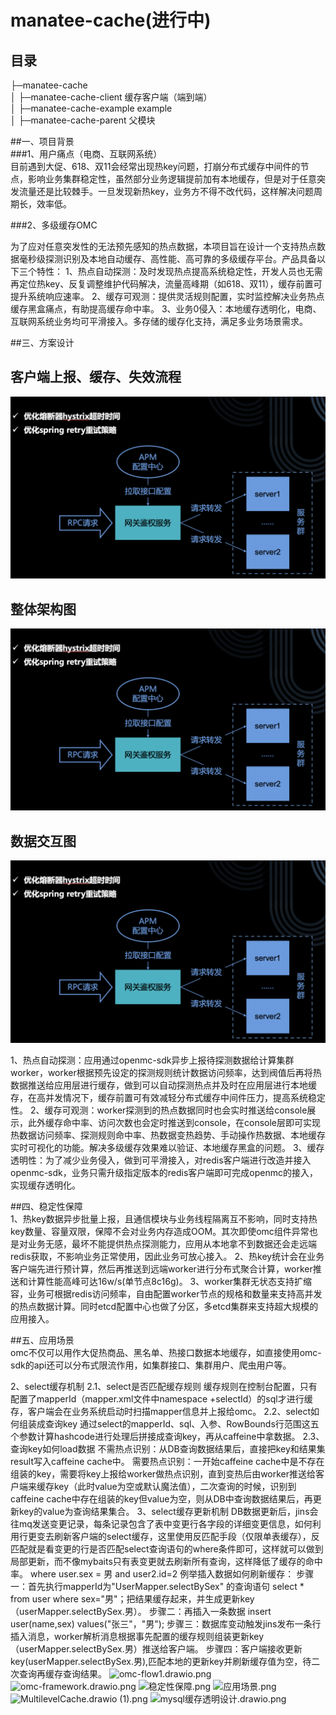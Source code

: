# manatee-cache(进行中)

## 目录<br> 
├─manatee-cache<br> 
│ ├─manatee-cache-client          缓存客户端（端到端）<br> 
│ ├─manatee-cache-example         example<br> 
│ ├─manatee-cache-parent          父模块<br> 

##一、项目背景<br> 
###1、用户痛点（电商、互联网系统）<br> 
目前遇到大促、618、双11会经常出现热key问题，打崩分布式缓存中间件的节点，影响业务集群稳定性，虽然部分业务逻辑提前加有本地缓存，但是对于任意突发流量还是比较棘手。一旦发现新热key，业务方不得不改代码，这样解决问题周期长，效率低。

###2、多级缓存OMC<br> 

为了应对任意突发性的无法预先感知的热点数据，本项目旨在设计一个支持热点数据毫秒级探测识别及本地自动缓存、高性能、高可靠的多级缓存平台。产品具备以下三个特性：
1、热点自动探测：及时发现热点提高系统稳定性，开发人员也无需再定位热key、反复调整维护代码解决，流量高峰期（如618、双11），缓存前置可提升系统响应速率。
2、缓存可观测：提供灵活规则配置，实时监控解决业务热点缓存黑盒痛点，有助提高缓存命中率。
3、业务0侵入：本地缓存透明化，电商、互联网系统业务均可平滑接入。多存储的缓存化支持，满足多业务场景需求。

##三、方案设计<br> 
## 客户端上报、缓存、失效流程<br> 
![](https://github.com/aRanhy/manatee-gateway/blob/master/doc/网关鉴权.png)
## 整体架构图<br> 
![](https://github.com/aRanhy/manatee-gateway/blob/master/doc/网关鉴权.png)
## 数据交互图<br> 
![](https://github.com/aRanhy/manatee-gateway/blob/master/doc/网关鉴权.png)

1、热点自动探测：应用通过openmc-sdk异步上报待探测数据给计算集群worker，worker根据预先设定的探测规则统计数据访问频率，达到阀值后再将热数据推送给应用层进行缓存，做到可以自动探测热点并及时在应用层进行本地缓存，在高并发情况下，缓存前置可有效减轻分布式缓存中间件压力，提高系统稳定性。
2、缓存可观测：worker探测到的热点数据同时也会实时推送给console展示，此外缓存命中率、访问次数也会定时推送到console，在console层即可实现热数据访问频率、探测规则命中率、热数据变热趋势、手动操作热数据、本地缓存实时可视化的功能。解决多级缓存效果难以验证、本地缓存黑盒的问题。
3、缓存透明性：为了减少业务侵入，做到可平滑接入，对redis客户端进行改造并接入openmc-sdk，业务只需升级指定版本的redis客户端即可完成openmc的接入，实现缓存透明化。

##四、稳定性保障<br> 
1、热key数据异步批量上报，且通信模块与业务线程隔离互不影响，同时支持热key数量、容量双限，保障不会对业务内存造成OOM。其次即使omc组件异常也是对业务无感，最坏不能提供热点探测能力，应用从本地拿不到数据还会走远端redis获取，不影响业务正常使用，因此业务可放心接入。
2、热key统计会在业务客户端先进行预计算，然后再推送到远端worker进行分布式聚合计算，worker推送和计算性能高峰可达16w/s(单节点8c16g)。
3、worker集群无状态支持扩缩容，业务可根据redis访问频率，自由配置worker节点的规格和数量来支持高并发的热点数据计算。同时etcd配置中心也做了分区，多etcd集群来支持超大规模的应用接入。

##五、应用场景<br>
omc不仅可以用作大促热商品、黑名单、热接口数据本地缓存，如直接使用omc-sdk的api还可以分布式限流作用，如集群接口、集群用户、爬虫用户等。


2、select缓存机制
2.1、select是否匹配缓存规则
        缓存规则在控制台配置，只有配置了mapperId（mapper.xml文件中namespace +selectId）的sql才进行缓存，客户端会在业务系统启动时扫描mapper信息并上报给omc。
2.2、select如何组装成查询key
       通过select的mapperId、sql、入参、RowBounds行范围这五个参数计算hashcode进行处理后拼接成查询key，再从caffeine中拿数据。
2.3、查询key如何load数据
 不需热点识别：从DB查询数据结果后，直接把key和结果集result写入caffeine cache中。
 需要热点识别：一开始caffeine cache中是不存在组装的key，需要将key上报给worker做热点识别，直到变热后由worker推送给客户端来缓存key（此时value为空或默认魔法值），二次查询的时候，识别到caffeine cache中存在组装的key但value为空，则从DB中查询数据结果后，再更新key的value为查询结果集合。
3、select缓存更新机制
     DB数据更新后，jins会往mq发送变更记录，每条记录包含了表中变更行各字段的详细变更信息，如何利用行更变去刷新客户端的select缓存，这里使用反匹配手段（仅限单表缓存），反匹配就是看变更的行是否匹配select查询语句的where条件即可，这样就可以做到局部更新，而不像mybaits只有表变更就去刷新所有查询，这样降低了缓存的命中率。 where  user.sex = 男 and user2.id=2 
     例举插入数据如何刷新缓存：
     步骤一：首先执行mapperId为"UserMapper.selectBySex" 的查询语句 select * from user where sex="男"；把结果缓存起来，并生成更新key（userMapper.selectBySex.男）。
     步骤二：再插入一条数据 insert  user(name,sex) values("张三"，"男");
     步骤三：数据库变动触发jins发布一条行插入消息，worker解析消息根据事先配置的缓存规则组装更新key（userMapper.selectBySex.男）推送给客户端。
     步骤四：客户端接收更新key(userMapper.selectBySex.男),匹配本地的更新key并刷新缓存值为空，待二次查询再缓存查询结果。
![omc-flow1.drawio.png](/img/bVc7ElN)
![omc-framework.drawio.png](/img/bVc7ElM)
![稳定性保障.png](/img/bVc7ElO)
![应用场景.png](/img/bVc7ElP)
![MultilevelCache.drawio (1).png](/img/bVc7ElQ)
![mysql缓存透明设计.drawio.png](/img/bVc7ElR)
